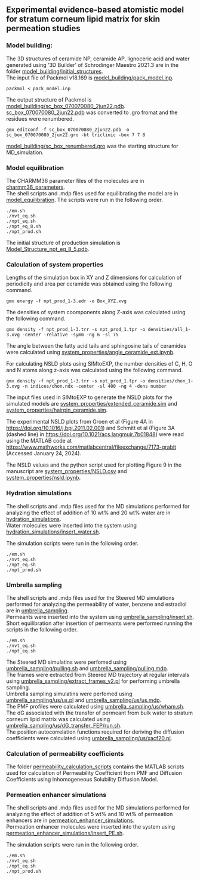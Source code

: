 ## Experimental evidence-based atomistic model for stratum corneum lipid matrix for skin permeation studies

### Model building: 
The 3D structures of ceramide NP, ceramide AP, lignoceric acid and water generated using ‘3D Builder’ of Schrodinger Maestro 2021.3 are in the folder [model_building/initial_structures](model_building/initial_structures). <br>
The input file of Packmol v18.169 is [model_building/pack_model.inp](model_building/pack_model.inp).
```
packmol < pack_model.inp 
```
The output structure of Packmol is [model_building/sc_box_070070080_2jun22.pdb](model_building/sc_box_070070080_2jun22.pdb). <br>
[sc_box_070070080_2jun22.pdb](model_building/sc_box_070070080_2jun22.pdb) was converted to .gro fromat and the residues were renumbered.
```
gmx editconf -f sc_box_070070080_2jun22.pdb -o sc_box_070070080_2jun22.gro -bt triclinic -box 7 7 8
```
[model_building/sc_box_renumbered.gro](model_building/sc_box_renumbered.gro) was the starting structure for MD_simulation.

### Model equilibration
The CHARMM36 parameter files of the molecules are in [charmm36_parameters](charmm36_parameters). <br>
The shell scripts and .mdp files used for equilibrating the model are in [model_equilibration](model_equilibration). The scripts were run in the following order.
```
./em.sh
./nvt_eq.sh
./npt_eq.sh
./npt_eq_8.sh
./npt_prod.sh
```
The initial structure of production simulation is [Model_Structure_npt_eq_8_5.pdb](Model_Structure_npt_eq_8_5.pdb).

### Calculation of system properties
Lengths of the simulation box in XY and Z dimensions for calculation of periodicity and area per ceramide was obtained using the following command.
```
gmx energy -f npt_prod_1-3.edr -o Box_XYZ.xvg
```
The densities of system coomponents along Z-axis was calculated using the following command.
```
gmx density -f npt_prod_1-3.trr -s npt_prod_1.tpr -o densities/all_1-3.xvg -center -relative -symm -ng 6 -sl 75
```
The angle between the fatty acid tails and sphingosine tails of ceramides were calculated using [system_properties/angle_ceramide_ext.ipynb](system_properties/angle_ceramide_ext.ipynb).

For calculating NSLD plots using SIMtoEXP, the number densities of C, H, O and N atoms along z-axis was calculated using the following command.
```
gmx density -f npt_prod_1-3.trr -s npt_prod_1.tpr -o densities/chon_1-3.xvg -n indices/chon.ndx -center -sl 400 -ng 4 -dens number
``` 
The input files used in SIMtoEXP to generate the NSLD plots for the simulated models are [system_properties/extended_ceramide.sim](system_properties/extended_ceramide.sim) and [system_properties/hairpin_ceramide.sim](system_properties/hairpin_ceramide.sim).

The experimental NSLD plots from Groen et al (Figure 4A in https://doi.org/10.1016/j.bpj.2011.02.001) and Schmitt et al (Figure 3A (dashed line) in https://doi.org/10.1021/acs.langmuir.7b01848) were read using the MATLAB code at https://www.mathworks.com/matlabcentral/fileexchange/7173-grabit (Accessed January 24, 2024).

The NSLD values and the python script used for plotting Figure 9 in the manuscript are [system_properties/NSLD.csv](system_properties/NSLD.csv) and [system_properties/nsld.ipynb](system_properties/nsld.ipynb).

### Hydration simulations
The shell scripts and .mdp files used for the MD simulations performed for analyzing the effect of addition of 10 wt% and 20 wt% water are in [hydration_simulations](hydration_simulations). <br>
Water molecules were inserted into the system using [hydration_simulations/insert_water.sh](hydration_simulations/insert_water.sh).

The simulation scripts were run in the following order.
```
./em.sh
./nvt_eq.sh
./npt_eq.sh
./npt_prod.sh
```
### Umbrella sampling
The shell scripts and .mdp files used for the Steered MD simulations performed for analyzing the permeability of water, benzene and estradiol are in [umbrella_sampling](umbrella_sampling). <br>
Permeants were inserted into the system using [umbrella_sampling/insert.sh](umbrella_sampling/insert.sh). <br>
Short equilibration after insertion of permeants were performed running the scripts in the following order.
```
./em.sh
./nvt_eq.sh
./npt_eq.sh
```
The Steered MD simulatins were perfomed using [umbrella_sampling/pulling.sh](umbrella_sampling/pulling.sh) and [umbrella_sampling/pulling.mdp](umbrella_sampling/pulling.mdp). <br>
The frames were extracted from Steered MD trajectory at regular intervals using [umbrella_sampling/extract_frames_v2.pl](umbrella_sampling/extract_frames_v2.pl) for performing umbrella sampling. <br>
Umbrella sampling simulatins were perfomed using [umbrella_sampling/us/us.pl](umbrella_sampling/us/us.pl) and [umbrella_sampling/us/us.mdp](umbrella_sampling/us/us.mdp). <br>
The PMF profiles were calculated using [umbrella_sampling/us/wham.sh](umbrella_sampling/us/wham.sh).
The dG associated with the transfer of permeant from bulk water to stratum corneum lipid matrix was calculated using [umbrella_sampling/us/dG_transfer_FEP/run.sh](umbrella_sampling/us/dG_transfer_FEP/run.sh). <br>
The position autocorrelation functions required for deriving the diffusion coefficients were calculated using [umbrella_sampling/us/xacf20.pl](umbrella_sampling/us/xacf20.pl). <br>
### Calculation of permeability coefficients
The folder [permeability_calculation_scripts](permeability_calculation_scripts) contains the MATLAB scripts used for calculation of Permeability Coefficient from PMF and Diffusion Coefficients using Inhomogeneous Solubility Diffusion Model.
### Permeation enhancer simulations
The shell scripts and .mdp files used for the MD simulations performed for analyzing the effect of addition of 5 wt% and 10 wt% of permeation enhancers are in [permeation_enhancer_simulations](permeation_enhancer_simulations). <br>
Permeation enhancer molecules were inserted into the system using [permeation_enhancer_simulations/insert_PE.sh](permeation_enhancer_simulations/insert_PE.sh).

The simulation scripts were run in the following order.
```
./em.sh
./nvt_eq.sh
./npt_eq.sh
./npt_prod.sh
```



